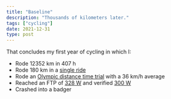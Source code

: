 ```yaml
---
title: "Baseline"
description: "Thousands of kilometers later."
tags: ["cycling"]
date: 2021-12-31
type: post
---
```

That concludes my first year of cycling in which I:

- Rode 12352 km in 407 h
- Rode 180 km in a [single ride](https://www.strava.com/activities/5532332583)
- Rode an [Olympic distance time trial](https://www.strava.com/activities/6218796328) with a 36 km/h average
- Reached an FTP of [328 W](https://www.strava.com/activities/6297184705) and verified [300 W](https://www.strava.com/activities/6270309724)
- Crashed into a badger
